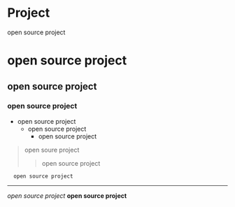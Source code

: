# Project
open source project

# open source project
## open source project
### open source project

* open source project
    + open source project
        - open source project

> open soure project
>> open source project

      open source project

<hr/>

_open source project_
__open source project__
